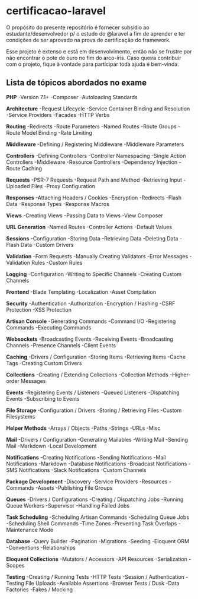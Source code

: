 
# certificacao-laravel
O propósito do presente repositório é fornecer subsídio ao estudante/desenvolvedor p/ o estudo do @laravel a fim de aprender e ter condições de ser aprovado na prova de certificação do framework. 

Esse projeto é extenso e está em desenvolvimento, então não se frustre por não encontrar o pote de ouro no fim do arco-íris. Caso queira contribuir com o projeto, fique à vontade para participar toda ajuda é bem-vinda.

## Lista de tópicos abordados no exame

**PHP**
-Version 7.1+
-Composer
-Autoloading Standards

**Architecture**
-Request Lifecycle
-Service Container Binding and Resolution
-Service Providers
-Facades
-HTTP Verbs

**Routing**
-Redirects
-Route Parameters
-Named Routes
-Route Groups
-Route Model Binding
-Rate Limiting

**Middleware**
-Defining / Registering Middleware
-Middleware Parameters

**Controllers**
-Defining Controllers
-Controller Namespacing
-Single Action Controllers
-Middleware
-Resource Controllers
-Dependency Injection
-Route Caching

**Requests**
-PSR-7 Requests
-Request Path and Method
-Retrieving Input
-Uploaded Files
-Proxy Configuration

**Responses**
-Attaching Headers / Cookies
-Encryption
-Redirects
-Flash Data
-Response Types
-Response Macros

**Views**
-Creating Views
-Passing Data to Views
-View Composer

**URL Generation**
-Named Routes
-Controller Actions
-Default Values

**Sessions**
-Configuration
-Storing Data
-Retrieving Data
-Deleting Data
-Flash Data
-Custom Drivers

**Validation**
-Form Requests
-Manually Creating Validators
-Error Messages
-Validation Rules
-Custom Rules

**Logging**
-Configuration
-Writing to Specific Channels
-Creating Custom Channels

**Frontend**
-Blade Templating
-Localization
-Asset Compilation

**Security**
-Authentication
-Authorization
-Encryption / Hashing
-CSRF Protection
-XSS Protection

**Artisan Console**
-Generating Commands
-Command I/O
-Registering Commands
-Executing Commands

**Websockets**
-Broadcasting Events
-Receiving Events
-Broadcasting Channels
-Presence Channels
-Client Events

**Caching**
-Drivers / Configuration
-Storing Items
-Retrieving Items
-Cache Tags
-Creating Custom Drivers

**Collections**
-Creating / Extending Collections
-Collection Methods
-Higher-order Messages

**Events**
-Registering Events / Listeners
-Queued Listeners
-Dispatching Events
-Subscribing to Events

**File Storage**
-Configuration / Drivers
-Storing / Retrieving Files
-Custom Filesystems

**Helper Methods**
-Arrays / Objects
-Paths
-Strings
-URLs
-Misc

**Mail**
-Drivers / Configuration
-Generating Mailables
-Writing Mail
-Sending Mail
-Markdown
-Local Development

**Notifications**
-Creating Notifications
-Sending Notifications
-Mail Notifications
-Markdown
-Database Notifications
-Broadcast Notifications
-SMS Notifications
-Slack Notifications
-Custom Channels

**Package Development**
-Discovery
-Service Providers
-Resources
-Commands
-Assets
-Publishing File Groups

**Queues**
-Drivers / Configurations
-Creating / Dispatching Jobs
-Running Queue Workers
-Supervisor
-Handling Failed Jobs

**Task Scheduling**
-Scheduling Artisan Commands
-Scheduling Queue Jobs
-Scheduling Shell Commands
-Time Zones
-Preventing Task Overlaps
-Maintenance Mode

**Database**
-Query Builder
-Pagination
-Migrations
-Seeding
-Eloquent ORM
-Conventions
-Relationships

**Eloquent Collections**
-Mutators / Accessors
-API Resources
-Serialization
-Scopes

**Testing**
-Creating / Running Tests
-HTTP Tests
-Session / Authentication
-Testing File Uploads
-Available Assertions
-Browser Tests / Dusk
-Data Factories
-Fakes / Mocking
